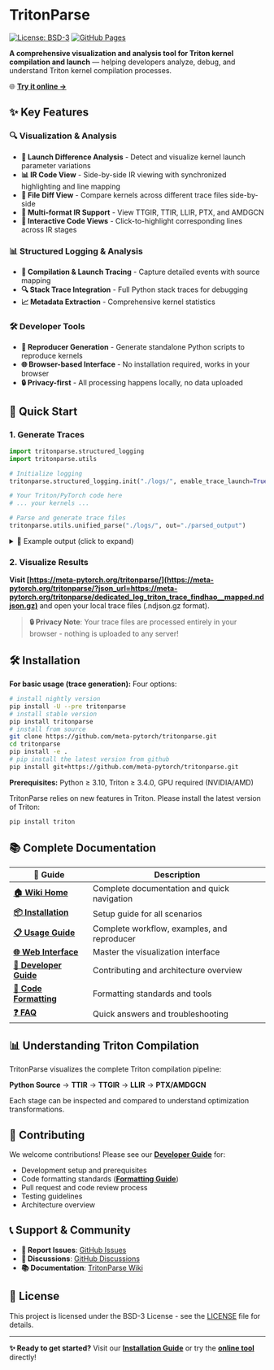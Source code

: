 # TritonParse

[![License: BSD-3](https://img.shields.io/badge/License-BSD--3-blue.svg)](https://opensource.org/licenses/BSD-3-Clause)
[![GitHub Pages](https://img.shields.io/badge/GitHub%20Pages-Deploy-brightgreen)](https://meta-pytorch.org/tritonparse/)

**A comprehensive visualization and analysis tool for Triton kernel compilation and launch** — helping developers analyze, debug, and understand Triton kernel compilation processes.

🌐 **[Try it online →](https://meta-pytorch.org/tritonparse/?json_url=https://meta-pytorch.org/tritonparse/dedicated_log_triton_trace_findhao__mapped.ndjson.gz)**

## ✨ Key Features

### 🔍 Visualization & Analysis
- **🚀 Launch Difference Analysis** - Detect and visualize kernel launch parameter variations
- **📊 IR Code View** - Side-by-side IR viewing with synchronized highlighting and line mapping
- **🔄 File Diff View** - Compare kernels across different trace files side-by-side
- **📝 Multi-format IR Support** - View TTGIR, TTIR, LLIR, PTX, and AMDGCN
- **🎯 Interactive Code Views** - Click-to-highlight corresponding lines across IR stages

### 📊 Structured Logging & Analysis
- **📝 Compilation & Launch Tracing** - Capture detailed events with source mapping
- **🔍 Stack Trace Integration** - Full Python stack traces for debugging
- **📈 Metadata Extraction** - Comprehensive kernel statistics

### 🛠️ Developer Tools
- **🔧 Reproducer Generation** - Generate standalone Python scripts to reproduce kernels
- **🌐 Browser-based Interface** - No installation required, works in your browser
- **🔒 Privacy-first** - All processing happens locally, no data uploaded

## 🚀 Quick Start

### 1. Generate Traces

```python
import tritonparse.structured_logging
import tritonparse.utils

# Initialize logging
tritonparse.structured_logging.init("./logs/", enable_trace_launch=True)

# Your Triton/PyTorch code here
# ... your kernels ...

# Parse and generate trace files
tritonparse.utils.unified_parse("./logs/", out="./parsed_output")
```

<details>
<summary>📝 Example output (click to expand)</summary>

```bash
================================================================================
📁 TRITONPARSE PARSING RESULTS
================================================================================
📂 Parsed files directory: /scratch/findhao/tritonparse/tests/parsed_output
📊 Total files generated: 2

📄 Generated files:
   1. 📝 dedicated_log_triton_trace_findhao__mapped.ndjson.gz (7.2KB)
   2. 📝 log_file_list.json (181B)
================================================================================
✅ Parsing completed successfully!
================================================================================
```
</details>

### 2. Visualize Results

**Visit [https://meta-pytorch.org/tritonparse/](https://meta-pytorch.org/tritonparse/?json_url=https://meta-pytorch.org/tritonparse/dedicated_log_triton_trace_findhao__mapped.ndjson.gz)** and open your local trace files (.ndjson.gz format).

> **🔒 Privacy Note**: Your trace files are processed entirely in your browser - nothing is uploaded to any server!

## 🛠️ Installation

**For basic usage (trace generation):**
Four options:
```bash
# install nightly version
pip install -U --pre tritonparse
# install stable version
pip install tritonparse
# install from source
git clone https://github.com/meta-pytorch/tritonparse.git
cd tritonparse
pip install -e .
# pip install the latest version from github
pip install git+https://github.com/meta-pytorch/tritonparse.git
```

**Prerequisites:** Python ≥ 3.10, Triton ≥ 3.4.0, GPU required (NVIDIA/AMD)

TritonParse relies on new features in Triton. Please install the latest version of Triton:
```bash
pip install triton
```

## 📚 Complete Documentation

| 📖 Guide | Description |
|----------|-------------|
| **[🏠 Wiki Home](https://github.com/meta-pytorch/tritonparse/wiki)** | Complete documentation and quick navigation |
| **[📦 Installation](https://github.com/meta-pytorch/tritonparse/wiki/01.-Installation)** | Setup guide for all scenarios |
| **[📋 Usage Guide](https://github.com/meta-pytorch/tritonparse/wiki/02.-Usage-Guide)** | Complete workflow, examples, and reproducer |
| **[🌐 Web Interface](https://github.com/meta-pytorch/tritonparse/wiki/03.-Web-Interface-Guide)** | Master the visualization interface |
| **[🔧 Developer Guide](https://github.com/meta-pytorch/tritonparse/wiki/04.-Developer-Guide)** | Contributing and architecture overview |
| **[📝 Code Formatting](https://github.com/meta-pytorch/tritonparse/wiki/05.-Code-Formatting)** | Formatting standards and tools |
| **[❓ FAQ](https://github.com/meta-pytorch/tritonparse/wiki/06.-FAQ)** | Quick answers and troubleshooting |

## 📊 Understanding Triton Compilation

TritonParse visualizes the complete Triton compilation pipeline:

**Python Source** → **TTIR** → **TTGIR** → **LLIR** → **PTX/AMDGCN**

Each stage can be inspected and compared to understand optimization transformations.

## 🤝 Contributing

We welcome contributions! Please see our **[Developer Guide](https://github.com/meta-pytorch/tritonparse/wiki/04.-Developer-Guide)** for:
- Development setup and prerequisites
- Code formatting standards (**[Formatting Guide](https://github.com/meta-pytorch/tritonparse/wiki/05.-Code-Formatting)**)
- Pull request and code review process
- Testing guidelines
- Architecture overview

## 📞 Support & Community

- **🐛 Report Issues**: [GitHub Issues](https://github.com/meta-pytorch/tritonparse/issues)
- **💬 Discussions**: [GitHub Discussions](https://github.com/meta-pytorch/tritonparse/discussions)
- **📚 Documentation**: [TritonParse Wiki](https://github.com/meta-pytorch/tritonparse/wiki)

## 📄 License

This project is licensed under the BSD-3 License - see the [LICENSE](LICENSE) file for details.

---

**✨ Ready to get started?** Visit our **[Installation Guide](https://github.com/meta-pytorch/tritonparse/wiki/01.-Installation)** or try the **[online tool](https://meta-pytorch.org/tritonparse/)** directly!
